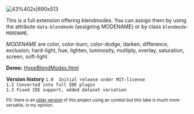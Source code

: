 ![43%402x|690x513](https://forums.tumult.com/uploads/db2156/optimized/3X/7/0/70bec569dd389d074f3b2efbbc3b907cbe5836ad_2_1380x1026.png) 

This is a full extension offering blendmodes. You can assign them by using the attribute `data-blendmode` (assigning MODENAME) or by class `blendmode-MODENAME`.

*MODENAME* are color, color-burn, color-dodge, darken, difference, exclusion, hard-light, hue, lighten, luminosity, multiply, overlay, saturation, screen, soft-light.

**Demo:**
[HypeBlendModes.html](https://playground.maxziebell.de/Hype/BlendModes/HypeBlendModes.html)

**Version history**
`1.0  Initial release under MIT-license`\
`1.2 Converted into full IDE plugin`\
`1.3 Fixed IDE support, added dataset variation`


<small>PS: there is an [older version](https://forums.tumult.com/t/hypeblendmodeenabler-1-1-with-thumbnail-preview-in-ide/12637) of this project using an symbol but this take is much more versatile, in my opinion.</small>

